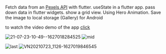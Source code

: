 Fetch data from an [Pexels API](https://www.pexels.com/api/) with flutter. useState in a flutter app. pass down data in flutter widgets. show a grid view. Using Hero Animation. Save the image to local storage (Gallery) for  Android

to watch the video demo of the app [click](https://www.linkedin.com/posts/laxmi-narayan-69819b191_flutter-ui-dart-activity-6794894242796990465-koBd/)


![21-07-23-10-49--1627018284525](https://user-images.githubusercontent.com/64174995/126740998-af57bfe6-dd78-4063-adb9-f2f2b3b8e721.gif)
![mid](https://user-images.githubusercontent.com/64174995/126743349-4e72bb2a-bf27-4a27-b6ff-893b4cb82a93.gif)

![last](https://user-images.githubusercontent.com/64174995/126743419-f84ba7ea-cf2d-4e47-a663-c8c131d4d04e.gif)
![VN20210723_1126-1627019846545](https://user-images.githubusercontent.com/64174995/126743179-bfb51a47-2643-4e66-8719-5030855cc7dd.gif)


